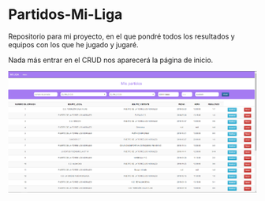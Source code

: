 # Partidos-Mi-Liga
Repositorio para mi proyecto, en el que pondré todos los resultados y equipos con los que he jugado y jugaré.

Nada más entrar en el CRUD nos aparecerá la página de inicio.

![alt text](https://github.com/lauradelpino24/Partidos-Mi-Liga/blob/master/images/index.png)

